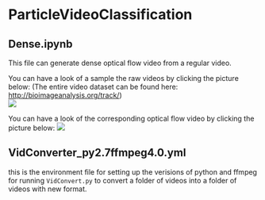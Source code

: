# ParticleVideoClassification

## Dense.ipynb
This file can generate dense optical flow video from a regular video.

You can have a look of a sample the raw videos by clicking the picture below:
(The entire video dataset can be found here: http://bioimageanalysis.org/track/)  
[![](http://i3.ytimg.com/vi/GRcHFAG37GE/hqdefault.jpg)](https://www.youtube.com/watch?v=GRcHFAG37GE "")

You can have a look of the corresponding optical flow video by clicking the picture below:
[![](http://i3.ytimg.com/vi/8jp_EeLPOqk/hqdefault.jpg)](https://www.youtube.com/watch?v=8jp_EeLPOqk "")

## VidConverter_py2.7ffmpeg4.0.yml
this is the environment file for setting up the verisions of python and ffmpeg for running `VidConvert.py` to convert a folder of videos into a folder of videos with new format.
